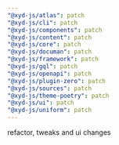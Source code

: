 ```yaml
---
"@xyd-js/atlas": patch
"@xyd-js/cli": patch
"@xyd-js/components": patch
"@xyd-js/content": patch
"@xyd-js/core": patch
"@xyd-js/documan": patch
"@xyd-js/framework": patch
"@xyd-js/gql": patch
"@xyd-js/openapi": patch
"@xyd-js/plugin-zero": patch
"@xyd-js/sources": patch
"@xyd-js/theme-poetry": patch
"@xyd-js/ui": patch
"@xyd-js/uniform": patch
---
```


refactor, tweaks and ui changes
